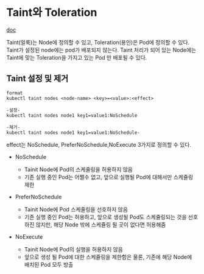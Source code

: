 # Taint와 Toleration

[doc](https://kubernetes.io/ko/docs/concepts/scheduling-eviction/taint-and-toleration/)


Taint(얼룩)는 Node에 정의할 수 있고, Toleration(용인)은 Pod에 정의할 수 있다. Taint가 설정된 node에는 pod가 배포되지 않는다. Taint 처리가 되어 있는 Node에는 Taint에 맞는 Toleration을 가지고 있는 Pod 만 배포될 수 있다.

## Taint 설정 및 제거


    format
    kubectl taint nodes <node-name> <key>=<value>:<effect>

    -설정-
    kubectl taint nodes node1 key1=value1:NoSchedule

    -제거-
    kubectl taint nodes node1 key1=value1:NoSchedule-

  
effect는 NoSchedule, PreferNoSchedule,NoExecute 3가지로 정의할 수 있다. 
  
- NoSchedule
  
  - Tainit Node에 Pod의 스케줄링을 허용하지 않음
  - 기존 실행 중인 Pod는 어쩔수 없고, 앞으로 실행될 Pod에 대해서만 스케쥴링 제한  
  
- PreferNoSchedule
  
  - Tainit Node에 Pod 스케줄링을 선호하지 않음
  - 기존 실행 중인 Pod는 허용하고, 앞으로 생성될 Pod도 스케쥴링되는 것을 선호하진 않지만, 해당 Node 밖에 스케쥴링 될 곳이 없다면 허용해줌

- NoExecute
  
  - Tainit Node에 Pod의 실행을 허용하지 않음
  - 앞으로 생성 될 Pod에 대한 스케쥴링을 제한함은 물론, 기존에 해당 Node에 배치된 Pod 모두 방출  
  
